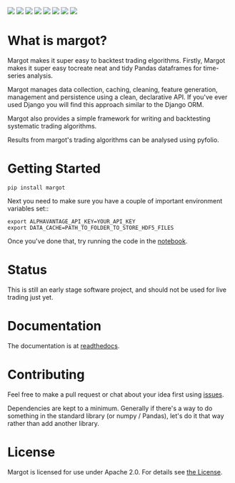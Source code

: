 [![](https://api.codacy.com/project/badge/Grade/1d42c486297a49158494e5f31b25793b)](https://app.codacy.com/manual/pymargot/margot?utm_source=github.com&utm_medium=referral&utm_content=pymargot/margot&utm_campaign=Badge_Grade_Dashboard)
[![](https://img.shields.io/pypi/v/margot)](https://pypi.org/project/margot/)
[![](https://travis-ci.org/pymargot/margot.svg?branch=master)](https://travis-ci.org/github/pymargot/margot)
[![](https://readthedocs.org/projects/margot/badge/?version=latest)](https://margot.readthedocs.io/en/latest/?badge=latest)
[![](https://codecov.io/gh/pymargot/margot/branch/master/graph/badge.svg)](https://codecov.io/gh/pymargot/margot)
[![](https://img.shields.io/github/license/pymargot/margot)](https://github.com/pymargot/margot/blob/master/LICENSE)
![](https://img.shields.io/pypi/pyversions/margot)
![](https://img.shields.io/pypi/wheel/margot)

# What is margot?
Margot makes it super easy to backtest trading elgorithms. Firstly, Margot makes
it super easy tocreate neat and tidy Pandas dataframes for time-series analysis.

Margot manages data collection, caching, cleaning, feature generation,
management and persistence using a clean, declarative API. If you've
ever used Django you will find this approach similar to the Django ORM.

Margot also provides a simple framework for writing and backtesting systematic
trading algorithms.

Results from margot's trading algorithms can be analysed using pyfolio.

# Getting Started

    pip install margot

Next you need to make sure you have a couple of important environment variables
set::

    export ALPHAVANTAGE_API_KEY=YOUR_API_KEY
    export DATA_CACHE=PATH_TO_FOLDER_TO_STORE_HDF5_FILES

Once you've done that, try running the code in the [notebook](notebook.margot.data).

# Status
This is still an early stage software project, and should not be used for live
trading just yet.

# Documentation

The documentation is at [readthedocs](https://margot.readthedocs.io/en/latest/).

# Contributing

Feel free to make a pull request or chat about your idea first using [issues](https://github.com/atkinson/margot/issues).

Dependencies are kept to a minimum. Generally if there's a way to do something
in the standard library (or numpy / Pandas), let's do it that way rather than
add another library. 

# License
Margot is licensed for use under Apache 2.0. For details see [the License](https://github.com/atkinson/margot/blob/master/LICENSE).
